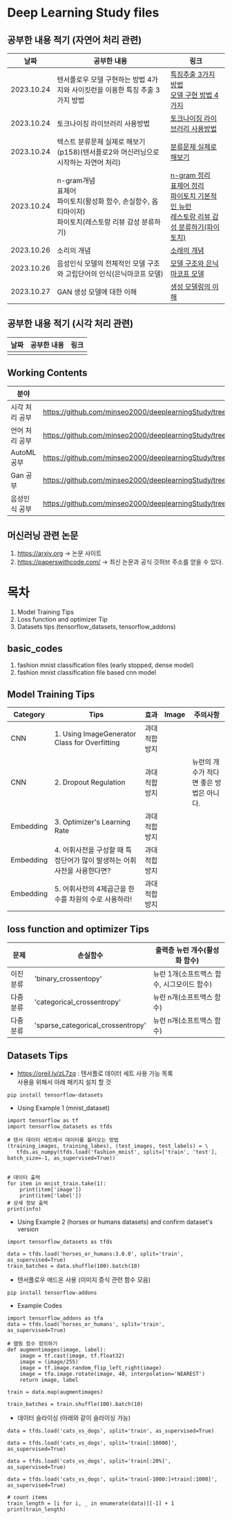# Deep Learning Study files

## 공부한 내용 적기 (자연어 처리 관련)
| 날짜         | 공부한 내용                                                                | 링크                                                                                                                                                                                                                                                                                                                                                                                                                                                                                                                                                                                                                                                                                                                                                                                                                                                                                                                                                                                                                                                                                                                                                                            |
|------------|-----------------------------------------------------------------------|-------------------------------------------------------------------------------------------------------------------------------------------------------------------------------------------------------------------------------------------------------------------------------------------------------------------------------------------------------------------------------------------------------------------------------------------------------------------------------------------------------------------------------------------------------------------------------------------------------------------------------------------------------------------------------------------------------------------------------------------------------------------------------------------------------------------------------------------------------------------------------------------------------------------------------------------------------------------------------------------------------------------------------------------------------------------------------------------------------------------------------------------------------------------------------|
| 2023.10.24 | 텐서플로우 모델 구현하는 방법 4가지와 사이킷런을 이용한 특징 추출 3가지 방법                          | <a href="https://github.com/minseo2000/deeplearningStudy/blob/master/%EC%96%B8%EC%96%B4/%EB%8D%B0%EC%9D%B4%ED%84%B0%20%EC%B2%98%EB%A6%AC%20%EA%B4%80%EB%A0%A8/%EB%8B%A8%EC%96%B4%20%ED%91%9C%ED%98%84%20%EB%B6%84%EC%95%BC/%EC%82%AC%EC%9D%B4%ED%82%B7%EB%9F%B0%20%ED%8A%B9%EC%A7%95%20%EC%B6%94%EC%B6%9C%ED%95%98%EA%B8%B0/readme.md">특징추출 3가지 방법</a><br/><a href = "https://github.com/minseo2000/deeplearningStudy/blob/master/%EC%96%B8%EC%96%B4/%EB%AA%A8%EB%8D%B8%20%EA%B4%80%EB%A0%A8/%EA%B8%B0%EB%B3%B8%EC%A0%81%EC%9D%B8%20%EC%8B%A0%EA%B2%BD%EB%A7%9D%20%EB%89%B4%EB%9F%B0/readme.md">모델 구현 방법 4가지</a>                                                                                                                                                                                                                                                                                                                                                                                                                                                                                                                                                              |
| 2023.10.24 | 토크나이징 라이브러리 사용방법                                                      | <a href="https://github.com/minseo2000/deeplearningStudy/tree/master/%EC%96%B8%EC%96%B4/%EB%8D%B0%EC%9D%B4%ED%84%B0%20%EC%B2%98%EB%A6%AC%20%EA%B4%80%EB%A0%A8/%EB%8B%A8%EC%96%B4%20%ED%91%9C%ED%98%84%20%EB%B6%84%EC%95%BC/%ED%86%A0%ED%81%AC%EB%82%98%EC%9D%B4%EC%A7%95">토크나이징 라이브러리 사용방법</a>                                                                                                                                                                                                                                                                                                                                                                                                                                                                                                                                                                                                                                                                                                                                                                                                                                                                                |
| 2023.10.24 | 텍스트 분류문제 실제로 해보기 (p158)(텐서플로2와 머신러닝으로 시작하는 자연어 처리)                    | <a href="https://github.com/minseo2000/deeplearningStudy/tree/master/%EC%96%B8%EC%96%B4/%EB%B6%84%EB%A5%98%EB%AC%B8%EC%A0%9C%20%EC%8B%A4%EC%A0%9C%EB%A1%9C%20%ED%95%B4%EB%B3%B4%EA%B8%B0" >분류문제 실제로 해보기</a>                                                                                                                                                                                                                                                                                                                                                                                                                                                                                                                                                                                                                                                                                                                                                                                                                                                                                                                                                                   |
| 2023.10.24 | n-gram개념<br/>표제어<br/>파이토치(활성화 함수, 손실함수, 옵티마이저)<br/>파이토치(레스토랑 리뷰 감성 분류하기) | <a href = "https://github.com/minseo2000/deeplearningStudy/tree/master/%EC%96%B8%EC%96%B4/%EB%8D%B0%EC%9D%B4%ED%84%B0%20%EC%B2%98%EB%A6%AC%20%EA%B4%80%EB%A0%A8/%EB%8B%A8%EC%96%B4%20%ED%91%9C%ED%98%84%20%EB%B6%84%EC%95%BC/n-gram%EA%B0%9C%EB%85%90%20%EC%A0%95%EB%A6%AC%ED%95%98%EA%B8%B">n-gram 정리</a><br/><a href="https://github.com/minseo2000/deeplearningStudy/tree/master/%EC%96%B8%EC%96%B4/%EB%8D%B0%EC%9D%B4%ED%84%B0%20%EC%B2%98%EB%A6%AC%20%EA%B4%80%EB%A0%A8/%EB%8B%A8%EC%96%B4%20%ED%91%9C%ED%98%84%20%EB%B6%84%EC%95%BC/%ED%91%9C%EC%A0%9C%EC%96%B4%20%EC%B6%94%EC%B6%9C">표제어 정리</a><br/><a href="https://github.com/minseo2000/deeplearningStudy/tree/master/%EC%96%B8%EC%96%B4/%EB%AA%A8%EB%8D%B8%20%EA%B4%80%EB%A0%A8/%EA%B8%B0%EB%B3%B8%EC%A0%81%EC%9D%B8%20%EC%8B%A0%EA%B2%BD%EB%A7%9D%20%EB%89%B4%EB%9F%B0(%ED%8C%8C%EC%9D%B4%ED%86%A0%EC%B9%98)">파이토치 기본적인 뉴런</a><br/><a href="https://github.com/minseo2000/deeplearningStudy/tree/master/%EC%96%B8%EC%96%B4/%EB%A0%88%EC%8A%A4%ED%86%A0%EB%9E%91%20%EB%A6%AC%EB%B7%B0%20%EA%B0%90%EC%84%B1%20%EB%B6%84%EB%A5%98%ED%95%98%EA%B8%B0(%ED%8C%8C%EC%9D%B4%ED%86%A0%EC%B9%98)">레스토랑 리뷰 감성 분류하기(파이토치)</a> |
| 2023.10.26 | 소리의 개념                                                                | <a href="https://github.com/minseo2000/deeplearningStudy/blob/master/%EC%9D%8C%EC%84%B1%EC%9D%B8%EC%8B%9D/%EC%9D%B8%EC%84%B1%EC%9D%B8%EC%8B%9D%20%EC%B1%85/%ED%8C%8C%EC%9D%B4%EC%8D%AC%EC%9C%BC%EB%A1%9C%20%EB%B0%B0%EC%9A%B0%EB%8A%94%20%EC%9D%8C%EC%84%B1%EC%9D%B8%EC%8B%9D/1~2%EC%9E%A5%20%EA%B3%B5%EB%B6%80/readme.md">소래의 개념</a>                                                                                                                                                                                                                                                                                                                                                                                                                                                                                                                                                                                                                                                                                                                                                                                                                                         |
| 2023.10.26 | 음성인식 모델의 전체적인 모델 구조와 고립단어의 인식(은닉마코프 모델)                               | <a href="https://github.com/minseo2000/deeplearningStudy/blob/master/%EC%9D%8C%EC%84%B1%EC%9D%B8%EC%8B%9D/%EC%9D%B8%EC%84%B1%EC%9D%B8%EC%8B%9D%20%EC%B1%85/%ED%8C%8C%EC%9D%B4%EC%8D%AC%EC%9C%BC%EB%A1%9C%20%EB%B0%B0%EC%9A%B0%EB%8A%94%20%EC%9D%8C%EC%84%B1%EC%9D%B8%EC%8B%9D/1~2%EC%9E%A5%20%EA%B3%B5%EB%B6%80/readme.md">모델 구조와 은닉마코프 모델</a>                                                                                                                                                                                                                                                                                                                                                                                                                                                                                                                                                                                                                                                                                                                                                                                                                                |
| 2023.10.27 | GAN 생성 모델에 대한 이해                                                      | <a href="">생성 모델링의 이해</a>                                                                                                                                                                                                                                                                                                                                                                                                                                                                                                                                                                                                                                                                                                                                                                                                                                                                                                                                                                                                                                                                                                                                                     |

## 공부한 내용 적기 (시각 처리 관련)
| 날짜 | 공부한 내용 | 링크 |
|----|--------|----|
|    |        |    |

## Working Contents
| 분야        | Repo Link |
|-----------|-----------|
| 시각 처리 공부  |  https://github.com/minseo2000/deeplearningStudy/tree/master/%EC%8B%9C%EA%B0%81         |
| 언어 처리 공부  |   https://github.com/minseo2000/deeplearningStudy/tree/master/%EC%96%B8%EC%96%B4        |
| AutoML 공부 |   https://github.com/minseo2000/deeplearningStudy/tree/master/auto_ML        |
| Gan 공부    |https://github.com/minseo2000/deeplearningStudy/tree/master/_gan%EC%B1%85|
| 음성인식 공부   |https://github.com/minseo2000/deeplearningStudy/tree/master/_%EC%9D%8C%EC%84%B1%EC%9D%B8%EC%8B%9D/%EC%9D%B8%EC%84%B1%EC%9D%B8%EC%8B%9D%20%EC%B1%85|

## 머신러닝 관련 논문
1. https://arxiv.org -> 논문 사이트
2. https://paperswithcode.com/  -> 최신 논문과 공식 깃허브 주소를 얻을 수 있다.

# 목차
1. Model Training Tips
2. Loss function and optimizer Tip
3. Datasets tips (tensorflow_datasets, tensorflow_addons)

## basic_codes
1. fashion mnist classification files (early stopped, dense model)
2. fashion mnist classification file based cnn model


## Model Training Tips

| Category  | Tips                                          | 효과      | Image | 주의사항                    |
|-----------|-----------------------------------------------|---------|-------|-------------------------|
| CNN       | 1. Using ImageGenerator Class for Overfitting | 과대적합 방지 |       |                         |
| CNN       | 2. Dropout Regulation                         | 과대적합 방지 |       | 뉴런의 개수가 적다면 좋은 방법은 아니다.<br/> |
| Embedding | 3. Optimizer's Learning Rate                  | 과대적합 방지 |       |                         |
| Embedding | 4. 어휘사전을 구성할 때 특정단어가 많이 발생하는 어휘사전을 사용한다면?     | 과대적합 방지 |       |                         |
| Embedding | 5. 어휘사전의 4제곱근을 한 수를 차원의 수로 사용하라!              | 과대적합 방지 |       |                         |



## loss function and optimizer Tips

| 문제    | 손실함수                              | 출력층 뉴런 개수(활성화 함수)         |
|-------|-----------------------------------|---------------------------|
| 이진 분류 | 'binary_crossentopy'              | 뉴런 1개(소프트맥스 함수, 시그모이드 함수) |
| 다중 분류 | 'categorical_crossentropy'        | 뉴런 n개(소프트맥스 함수)           |
| 다중 분류 | 'sparse_categorical_crossentropy' | 뉴런 n개(소프트맥스 함수)           |

## Datasets Tips

- https://oreil.ly/zL7zq : 텐서플로 데이터 세트 사용 가능 목록<br>
사용을 위해서 아래 패키지 설치 할 것
```commandline
pip install tensorflow-datasets
```
- Using Example 1 (mnist_dataset)
```commandline
import tensorflow as tf
import tensorflow_datasets as tfds

# 텐서 데이터 세트에서 데이터를 불러오는 방법
(training_images, training_labes), (test_images, test_labels) = \ 
   tfds.as_numpy(tfds.load('fashion_mnist', split=['train', 'test'], batch_size=-1, as_supervised=True))


# 데이터 출력
for item in mnist_train.take(1):
    print(item['image'])
    print(item['label'])
# 상세 정보 출력
print(info)
```
- Using Example 2 (horses or humans datasets) and confirm dataset's version
```commandline
import tensorflow_datasets as tfds

data = tfds.load('horses_or_humans:3.0.0', split='train', as_supervised=True)
train_batches = data.shuffle(100).batch(10)
```

- 텐서플로우 애드온 사용 (이미지 증식 관련 함수 모음)
```commandline
pip install tensorflow-addons
```
- Example Codes
```commandline
import tensorflow_addons as tfa
data = tfds.load('horses_or_humans', split='train', as_supervised=True)

# 맵핑 함수 정의하기
def augmentimages(image, label):
    image = tf.cast(image, tf.float32)
    image = (image/255)
    image = tf.image.random_flip_left_right(image)
    image = tfa.image.rotate(image, 40, interpolation='NEAREST')
    return image, label

train = data.map(augmentimages)

train_batches = train.shuffle(100).batch(10)
```
- 데이터 슬라이싱 (아래와 같이 슬라이싱 가능)
```commandline
data = tfds.load('cats_vs_dogs', split='train', as_supervised=True)

data = tfds.load('cats_vs_dogs', split='train[:10000]', as_supervised=True)

data = tfds.load('cats_vs_dogs', split='train[:20%]', as_supervised=True)

data = tfds.load('cats_vs_dogs', split='train[-1000:]+train[:1000]', as_supervised=True)

# count items
train_length = [i for i, _ in enumerate(data)][-1] + 1
print(train_length)
```

